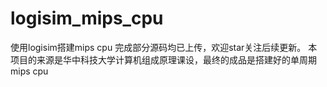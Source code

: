 # logisim_mips_cpu
使用logisim搭建mips cpu
完成部分源码均已上传，欢迎star关注后续更新。
本项目的来源是华中科技大学计算机组成原理课设，最终的成品是搭建好的单周期mips cpu
